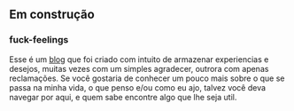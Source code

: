 ## Em construção

### fuck-feelings

Esse é um [blog](http://morrer.com.br) que foi criado com intuito de armazenar experiencias e desejos, muitas vezes com um simples agradecer, outrora com apenas reclamações.
Se você gostaria de conhecer um pouco mais sobre o que se passa na minha vida, o que penso e/ou como eu ajo, talvez você deva navegar por aqui, e quem sabe encontre algo que lhe seja util.
